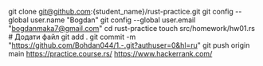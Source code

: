 git clone git@github.com:{student_name}/rust-practice.git
git config --global user.name "Bogdan"
git config --global user.email "bogdanmaka7@gmail.com"
cd rust-practice
touch src/homework/hw01.rs  # Додати файл
git add .
git commit -m "https://github.com/Bohdan044/1.-.git?authuser=0&hl=ru"
git push origin main
https://practice.course.rs/
https://www.hackerrank.com/
